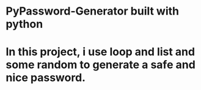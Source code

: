 # PyPassword-Generator built with python
# In this project, i use loop and list and some random to generate a safe and nice password. 
